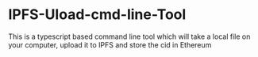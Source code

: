 # IPFS-Uload-cmd-line-Tool
This is a typescript based command line tool which will take a local file on your computer, upload it to IPFS and store the cid in Ethereum
